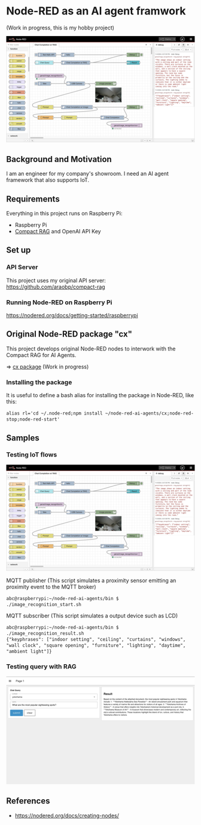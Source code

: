 # Node-RED as an AI agent framwork

(Work in progress, this is my hobby project)

<img src="./docs/iot_test.jpg" width=600>

## Background and Motivation

I am an engineer for my company's showroom. I need an AI agent framework that also supports IoT.

## Requirements

Everything in this project runs on Raspberry Pi:

- Raspberry Pi
- [Compact RAG](https://github.com/araobp/compact-rag) and OpenAI API Key

## Set up

### API Server

This project uses my original API server: https://github.com/araobp/compact-rag

### Running Node-RED on Raspberry Pi

https://nodered.org/docs/getting-started/raspberrypi

## Original Node-RED package "cx"

This project develops original Node-RED nodes to interwork with the Compact RAG for AI Agents.

=> [cx package](./cx) (Work in progress)

### Installing the package

It is useful to define a bash alias for installing the package in Node-RED, like this:
```
alias rl='cd ~/.node-red;npm install ~/node-red-ai-agents/cx;node-red-stop;node-red-start'
```

## Samples

### Testing IoT flows

<img src="./docs/iot_test.jpg" width=700>

MQTT publisher (This script simulates a proximity sensor emitting an proximity event to the MQTT broker)

```
abc@raspberrypi:~/node-red-ai-agents/bin $ ./image_recognition_start.sh
```

MQTT subscriber (This script simulates a output device such as LCD)

```
abc@raspberrypi:~/node-red-ai-agents/bin $ ./image_recognition_result.sh 
{"keyphrases": ["indoor setting", "ceiling", "curtains", "windows", "wall clock", "square opening", "furniture", "lighting", "daytime", "ambient light"]}
```

### Testing query with RAG

<img src="./docs/rag_test.jpg" width=700>

## References

- https://nodered.org/docs/creating-nodes/
 
